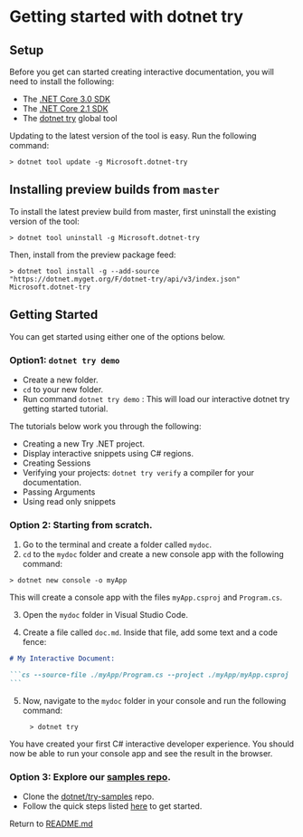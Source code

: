 # Getting started with dotnet try 
## Setup
Before you get can started creating interactive documentation, you will need to install the following: 

- The [.NET Core 3.0 SDK](https://dotnet.microsoft.com/download/dotnet-core/3.0) 
- The [.NET Core 2.1 SDK](https://dotnet.microsoft.com/download/dotnet-core/2.1) 
- The [dotnet try](https://www.nuget.org/packages/Microsoft.dotnet-try/)  global tool

Updating to the latest version of the tool is easy. Run the following command:

```console
> dotnet tool update -g Microsoft.dotnet-try
```

## Installing preview builds from `master`

To install the latest preview build from master, first uninstall the existing version of the tool:

```console
> dotnet tool uninstall -g Microsoft.dotnet-try
```
Then, install from the preview package feed:

```console
> dotnet tool install -g --add-source "https://dotnet.myget.org/F/dotnet-try/api/v3/index.json" Microsoft.dotnet-try
```

## Getting Started

You can get started using either one of the options below. 

### Option1: `dotnet try demo` 

- Create a new folder.
- `cd` to your new folder.
- Run command `dotnet try demo` : This will load our interactive dotnet try getting started tutorial. 

The tutorials below work you through the following:

- Creating a new Try .NET project.
- Display interactive snippets using C# regions.
- Creating Sessions
- Verifying your projects: `dotnet try verify` a compiler for your documentation.
- Passing Arguments
- Using read only snippets

### Option 2: Starting from scratch.
1. Go to the terminal and create a folder called `mydoc`.
2. `cd` to the `mydoc` folder and create a new console app with the following command:

```console
> dotnet new console -o myApp
```
This will create a console app with the files `myApp.csproj` and `Program.cs`.

3. Open the `mydoc` folder in Visual Studio Code. 

4. Create a file called `doc.md`. Inside that file, add some text and a code fence:

````markdown
# My Interactive Document:

```cs --source-file ./myApp/Program.cs --project ./myApp/myApp.csproj
```
````
5. Now, navigate to the `mydoc` folder in your console and run the following command:
```console
     > dotnet try
```
You have created your first C# interactive developer experience. You should now be able to run your console app and see the result in the browser. 

### Option 3: Explore our [samples repo](https://github.com/dotnet/try-samples). 
- Clone the [dotnet/try-samples](https://github.com/dotnet/try-samples) repo.
- Follow the quick steps listed [here](https://github.com/dotnet/try-samples#basics) to get started.

Return to [README.md](README.md)
